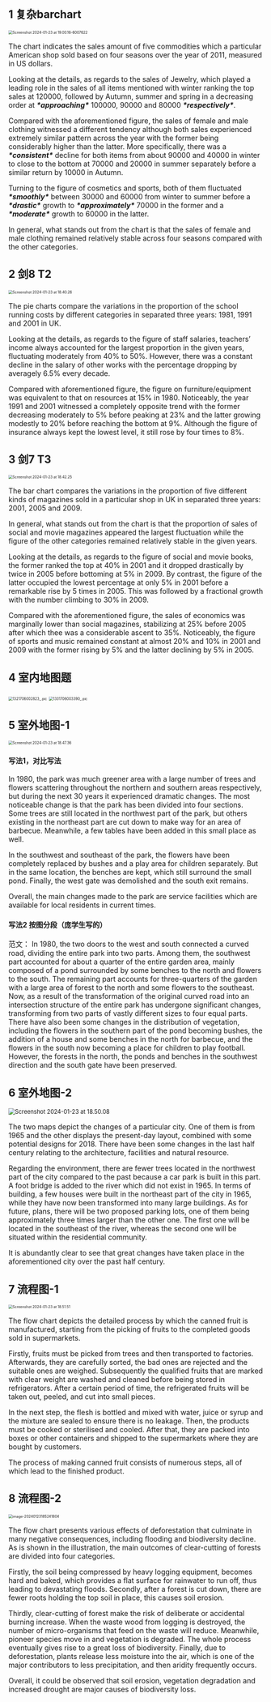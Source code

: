 ## 1 复杂barchart

<img src="./task1 example.assets/Screenshot 2024-01-23 at 19.00.16-6007622.png" alt="Screenshot 2024-01-23 at 19.00.16-6007622" style="zoom:50%;" />

The chart indicates the sales amount of five commodities which a particular American shop sold based on four seasons over the year of 2011, measured in US dollars. 

 

Looking at the details, as regards to the sales of Jewelry, which played a leading role in the sales of all items mentioned with winter ranking the top sales at 120000, followed by Autumn, summer and spring in a decreasing order at ***\*approaching\**** 100000, 90000 and 80000 ***\*respectively\****. 

 

Compared with the aforementioned figure, the sales of female and male clothing witnessed a different tendency although both sales experienced extremely similar pattern across the year with the former being considerably higher than the latter. More specifically, there was a ***\*consistent\**** decline for both items from about 90000 and 40000 in winter to close to the bottom at 70000 and 20000 in summer separately before a similar return by 10000 in Autumn. 

 

Turning to the figure of cosmetics and sports, both of them fluctuated ***\*smoothly\**** between 30000 and 60000 from winter to summer before a ***\*drastic\**** growth to ***\*approximately\**** 70000 in the former and a ***\*moderate\**** growth to 60000 in the latter. 

 

In general, what stands out from the chart is that the sales of female and male clothing remained relatively stable across four seasons compared with the other categories. 



## 2 剑8 T2

<img src="./task1 example.assets/Screenshot 2024-01-23 at 18.40.26-6006437.png" alt="Screenshot 2024-01-23 at 18.40.26" style="zoom:50%;" />

The pie charts compare the variations in the proportion of the school running costs by different categories in separated three years: 1981, 1991 and 2001 in UK. 

Looking at the details, as regards to the figure of staff salaries, teachers’ income always accounted for the largest proportion in the given years, fluctuating moderately from 40% to 50%. However, there was a constant decline in the salary of other works with the percentage dropping by averagely 6.5% every decade. 

Compared with aforementioned figure, the figure on furniture/equipment was equivalent to that on resources at 15% in 1980. Noticeably, the year 1991 and 2001 witnessed a completely opposite trend with the former decreasing moderately to 5% before peaking at 23% and the latter growing modestly to 20% before reaching the bottom at 9%. Although the figure of insurance always kept the lowest level, it still rose by four times to 8%. 

## 3 剑7 T3 

<img src="./task1 example.assets/Screenshot 2024-01-23 at 18.42.25-6006552.png" alt="Screenshot 2024-01-23 at 18.42.25" style="zoom:50%;" />

The bar chart compares the variations in the proportion of five different kinds of magazines sold in a particular shop in UK in separated three years: 2001, 2005 and 2009. 

In general, what stands out from the chart is that the proportion of sales of social and movie magazines appeared the largest fluctuation while the figure of the other categories remained relatively stable in the given years. 

Looking at the details, as regards to the figure of social and movie books, the former ranked the top at 40% in 2001 and it dropped drastically by twice in 2005 before bottoming at 5% in 2009. By contrast, the figure of the latter occupied the lowest percentage at only 5% in 2001 before a remarkable rise by 5 times in 2005. This was followed by a fractional growth with the number climbing to 30% in 2009.

Compared with the aforementioned figure, the sales of economics was marginally lower than social magazines, stabilizing at 25% before 2005 after which thee was a considerable ascent to 35%. Noticeably, the figure of sports and music remained constant at almost 20% and 10% in 2001 and 2009 with the former rising by 5% and the latter declining by 5% in 2005. 





## 4 室内地图题

<img src="./task1 example.assets/1321706002823_.pic.jpg" alt="1321706002823_.pic" style="zoom:50%;" />

<img src="./task1 example.assets/1331706003390_.pic-6006720.jpg" alt="1331706003390_.pic" style="zoom:50%;" />



## 5 室外地图-1

<img src="./task1 example.assets/Screenshot 2024-01-23 at 18.47.36-6006860.png" alt="Screenshot 2024-01-23 at 18.47.36" style="zoom:50%;" />

#### 写法1，对比写法

In 1980, the park was much greener area with a large number of trees and flowers scattering throughout the northern and southern areas respectively, but during the next 30 years it experienced dramatic changes. The most noticeable change is that the park has been divided into four sections. Some trees are still located in the northwest part of the park, but others existing in the northeast part are cut down to make way for an area of barbecue. Meanwhile, a few tables have been added in this small place as well.  

 In the southwest and southeast of the park, the flowers have been completely replaced by bushes and a play area for children separately. But in the same location, the benches are kept, which still surround the small pond. Finally, the west gate was demolished and the south exit remains. 

Overall, the main changes made to the park are service facilities which are available for local residents in current times. 

#### 写法2 按图分段（庞学生写的）

范文：
In 1980, the two doors to the west and south connected a curved road, dividing the entire park into two parts.
Among them, the southwest part accounted for about a quarter of the entire garden area, mainly composed of a pond surrounded by some benches to the north and flowers to the south. The remaining part accounts for three-quarters of the garden with a large area of forest to the north and some flowers to the southeast.
Now, as a result of the transformation of the original curved road into an intersection structure of the entire park has undergone significant changes, transforming from two parts of vastly different sizes to four equal parts. There have also been some changes in the distribution of vegetation, including the flowers in the southern part of the pond becoming bushes, the addition of a house and some benches in the north for barbecue, and the flowers in the south now becoming a place for children to play football.
However, the forests in the north, the ponds and benches in the southwest direction and the south gate have been preserved.



## 6 室外地图-2

<img src="./task1 example.assets/Screenshot 2024-01-23 at 18.50.08-6007013.png" alt="Screenshot 2024-01-23 at 18.50.08" style="zoom:80%;" />

The two maps depict the changes of a particular city. One of them is from 1965 and the other displays the present-day layout, combined with some potential designs for 2018. There have been some changes in the last half century relating to the architecture, facilities and natural resource. 

Regarding the environment, there are fewer trees located in the northwest part of the city compared to the past because a car park is built in this part. A foot bridge is added to the river which did not exist in 1965. In terms of building, a few houses were built in the northeast part of the city in 1965, while they have now been transformed into many large buildings. As for future, plans, there will be two proposed parking lots, one of them being approximately three times larger than the other one. The first one will be located in the southeast of the river, whereas the second one will be situated within the residential community. 

It is abundantly clear to see that great changes have taken place in the aforementioned city over the past half century. 



## 7 流程图-1

<img src="./task1 example.assets/Screenshot 2024-01-23 at 18.51.51-6007114.png" alt="Screenshot 2024-01-23 at 18.51.51" style="zoom:50%;" />

The flow chart depicts the detailed process by which the canned fruit is manufactured, starting from the picking of fruits to the completed goods sold in supermarkets. 

Firstly, fruits must be picked from trees and then transported to factories. Afterwards, they are carefully sorted, the bad ones are rejected and the suitable ones are weighed. Subsequently the qualified fruits that are marked with clear weight are washed and cleaned before being stored in refrigerators. After a certain period of time, the refrigerated fruits will be taken out, peeled, and cut into small pieces. 

In the next step, the flesh is bottled and mixed with water, juice or syrup and the mixture are sealed to ensure there is no leakage. Then, the products must be cooked or sterilised and cooled. After that, they are packed into boxes or other containers and shipped to the supermarkets where they are bought by customers. 

The process of making canned fruit consists of numerous steps, all of which lead to the finished product. 



## 8 流程图-2

<img src="./task1 example.assets/image-20240123185241804-6007164.png" alt="image-20240123185241804" style="zoom:50%;" />

The flow chart presents  various effects of deforestation that culminate in many negative consequences, including flooding and biodiversity decline. As is shown in the illustration, the main outcomes of clear-cutting of forests are divided into four categories. 

Firstly, the soil being compressed by heavy logging equipment, becomes hard and baked, which provides a flat surface for rainwater to run off, thus leading to devastating floods. Secondly, after a forest is cut down, there are fewer roots holding the top soil in place, this causes soil erosion. 

Thirdly, clear-cutting of forest make the risk of deliberate or accidental burning increase. When the waste wood from logging is destroyed, the number of micro-organisms that feed on the waste will reduce. Meanwhile, pioneer species move in and vegetation is degraded. The whole process eventually gives rise to a great loss of biodiversity. Finally, due to deforestation, plants release less moisture into the air, which is one of the major contributors to less precipitation, and then aridity frequently occurs. 

Overall, it could be observed that soil erosion, vegetation degradation and increased drought are major causes of biodiversity loss. 